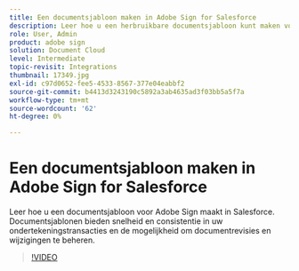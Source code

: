 ```yaml
---
title: Een documentsjabloon maken in Adobe Sign for Salesforce
description: Leer hoe u een herbruikbare documentsjabloon kunt maken voor snelheid en consistentie
role: User, Admin
product: adobe sign
solution: Document Cloud
level: Intermediate
topic-revisit: Integrations
thumbnail: 17349.jpg
exl-id: c97d0652-fee5-4533-8567-377e04eabbf2
source-git-commit: b4413d3243190c5892a3ab4635ad3f03bb5a5f7a
workflow-type: tm+mt
source-wordcount: '62'
ht-degree: 0%

---
```


# Een documentsjabloon maken in Adobe Sign for Salesforce

Leer hoe u een documentsjabloon voor Adobe Sign maakt in Salesforce. Documentsjablonen bieden snelheid en consistentie in uw ondertekeningstransacties en de mogelijkheid om documentrevisies en wijzigingen te beheren.

>[!VIDEO](https://video.tv.adobe.com/v/17349?hidetitle=true)
